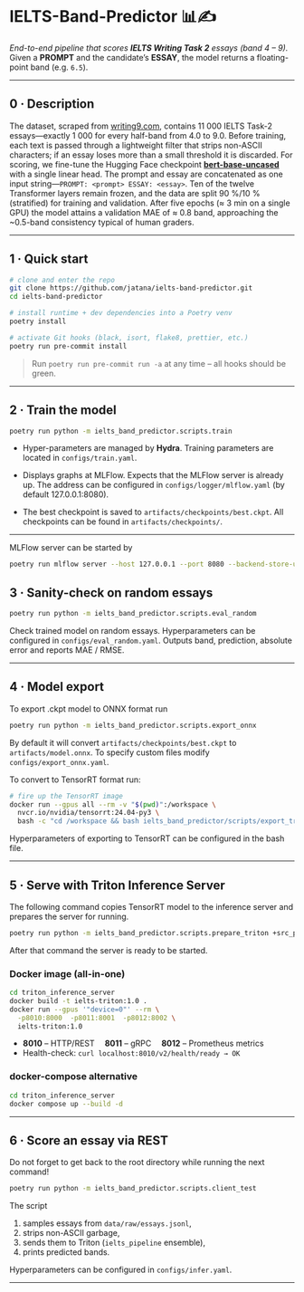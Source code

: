 # IELTS-Band-Predictor 📊✍️

_End-to-end pipeline that scores **IELTS Writing Task 2** essays (band 4 – 9)._
Given a **PROMPT** and the candidate’s **ESSAY**, the model returns a floating-point band (e.g. `6.5`).

---

## 0 · Description

The dataset, scraped from [writing9.com](https://writing9.com), contains 11 000 IELTS Task-2 essays—exactly 1 000 for every half-band from 4.0 to 9.0. Before training, each text is passed through a lightweight filter that strips non-ASCII characters; if an essay loses more than a small threshold it is discarded.
For scoring, we fine-tune the Hugging Face checkpoint [**bert-base-uncased**](https://huggingface.co/google-bert/bert-base-uncased) with a single linear head. The prompt and essay are concatenated as one input string—`PROMPT: <prompt> ESSAY: <essay>`. Ten of the twelve Transformer layers remain frozen, and the data are split 90 %/10 % (stratified) for training and validation. After five epochs (≈ 3 min on a single GPU) the model attains a validation MAE of ≈ 0.8 band, approaching the \~0.5-band consistency typical of human graders.

---

## 1 · Quick start

```bash
# clone and enter the repo
git clone https://github.com/jatana/ielts-band-predictor.git
cd ielts-band-predictor

# install runtime + dev dependencies into a Poetry venv
poetry install

# activate Git hooks (black, isort, flake8, prettier, etc.)
poetry run pre-commit install
```

> Run `poetry run pre-commit run -a` at any time – all hooks should be green.

---

## 2 · Train the model

```bash
poetry run python -m ielts_band_predictor.scripts.train
```

- Hyper-parameters are managed by **Hydra**. Training parameters are located in `configs/train.yaml`.

- Displays graphs at MLFlow. Expects that the MLFlow server is already up. The address can be configured in `configs/logger/mlflow.yaml` (by default 127.0.0.1:8080).

- The best checkpoint is saved to `artifacts/checkpoints/best.ckpt`. All checkpoints can be found in `artifacts/checkpoints/`.

---

MLFlow server can be started by

```bash
poetry run mlflow server --host 127.0.0.1 --port 8080 --backend-store-uri sqlite:///mlflow.db --default-artifact-root ./mlruns
```

## 3 · Sanity-check on random essays

```bash
poetry run python -m ielts_band_predictor.scripts.eval_random
```

Check trained model on random essays. Hyperparameters can be configured in `configs/eval_random.yaml`. Outputs band, prediction, absolute error and reports MAE / RMSE.

---

## 4 · Model export

To export .ckpt model to ONNX format run

```bash
poetry run python -m ielts_band_predictor.scripts.export_onnx
```

By default it will convert `artifacts/checkpoints/best.ckpt` to `artifacts/model.onnx`. To specify custom files modify `configs/export_onnx.yaml`.

To convert to TensorRT format run:

```bash
# fire up the TensorRT image
docker run --gpus all --rm -v "$(pwd)":/workspace \
  nvcr.io/nvidia/tensorrt:24.04-py3 \
  bash -c "cd /workspace && bash ielts_band_predictor/scripts/export_trt.sh"
```

Hyperparameters of exporting to TensorRT can be configured in the bash file.

---

## 5 · Serve with Triton Inference Server

The following command copies TensorRT model to the inference server and prepares the server for running.

```bash
poetry run python -m ielts_band_predictor.scripts.prepare_triton +src_plan=artifacts/model.plan
```

After that command the server is ready to be started.

### Docker image (all-in-one)

```bash
cd triton_inference_server
docker build -t ielts-triton:1.0 .
docker run --gpus '"device=0"' --rm \
  -p8010:8000  -p8011:8001  -p8012:8002 \
  ielts-triton:1.0
```

- **8010** – HTTP/REST  **8011** – gRPC  **8012** – Prometheus metrics
- Health-check: `curl localhost:8010/v2/health/ready → OK`

### docker-compose alternative

```bash
cd triton_inference_server
docker compose up --build -d
```

---

## 6 · Score an essay via REST

Do not forget to get back to the root directory while running the next command!

```bash
poetry run python -m ielts_band_predictor.scripts.client_test
```

The script

1. samples essays from `data/raw/essays.jsonl`,
2. strips non-ASCII garbage,
3. sends them to Triton (`ielts_pipeline` ensemble),
4. prints predicted bands.

Hyperparameters can be configured in `configs/infer.yaml`.

---
